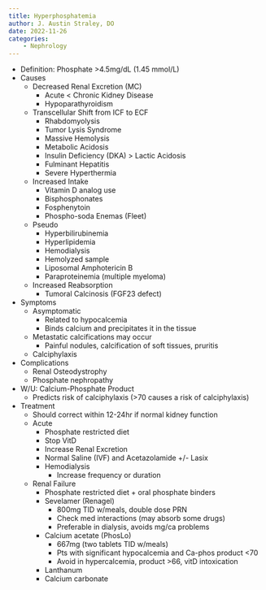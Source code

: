 ```yaml
---
title: Hyperphosphatemia
author: J. Austin Straley, DO
date: 2022-11-26
categories: 
    - Nephrology
---
```

-	Definition: Phosphate >4.5mg/dL (1.45 mmol/L)
-	Causes
    -	Decreased Renal Excretion (MC)
        -	Acute < Chronic Kidney Disease
        -	Hypoparathyroidism
    -	Transcellular Shift from ICF to ECF
        -	Rhabdomyolysis
        -	Tumor Lysis Syndrome
        -	Massive Hemolysis
        -	Metabolic Acidosis
        -	Insulin Deficiency (DKA) > Lactic Acidosis
        -	Fulminant Hepatitis
        -	Severe Hyperthermia
    -	Increased Intake
        -	Vitamin D analog use
        -	Bisphosphonates
        -	Fosphenytoin
        -	Phospho-soda Enemas (Fleet)
    -	Pseudo
        -	Hyperbilirubinemia
        -	Hyperlipidemia
        -	Hemodialysis
        -	Hemolyzed sample
        -	Liposomal Amphotericin B
        -	Paraproteinemia (multiple myeloma)
    -	Increased Reabsorption
        -	Tumoral Calcinosis (FGF23 defect)
-	Symptoms
    -	Asymptomatic
        -	Related to hypocalcemia
        -	Binds calcium and precipitates it in the tissue
    -	Metastatic calcifications may occur
        -	Painful nodules, calcification of soft tissues, pruritis
    -	Calciphylaxis
-	Complications
    -	Renal Osteodystrophy
    -	Phosphate nephropathy
-	W/U: Calcium-Phosphate Product
    -	Predicts risk of calciphylaxis (>70 causes a risk of calciphylaxis)
-	Treatment
    -	Should correct within 12-24hr if normal kidney function
    -	Acute
        -	Phosphate restricted diet
        -	Stop VitD
        -	Increase Renal Excretion
        -	Normal Saline (IVF) and Acetazolamide +/- Lasix
        -	Hemodialysis
            -	Increase frequency or duration
    -	Renal Failure
        -	Phosphate restricted diet + oral phosphate binders
        -	Sevelamer (Renagel)
            -	800mg TID w/meals, double dose PRN
            -	Check med interactions (may absorb some drugs)
            -	Preferable in dialysis, avoids mg/ca problems
        -	Calcium acetate (PhosLo)
            -	667mg (two tablets TID w/meals)
            -	Pts with significant hypocalcemia and Ca-phos product <70
            -	Avoid in hypercalcemia, product >66, vitD intoxication
        -	Lanthanum
        -	Calcium carbonate
